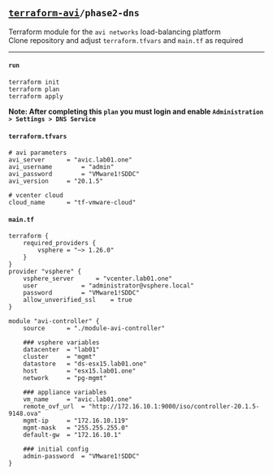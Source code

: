 ## [`terraform-avi`](../README.md)`/phase2-dns`
Terraform module for the `avi networks` load-balancing platform  
Clone repository and adjust `terraform.tfvars` and `main.tf` as required  

---

#### `run`
```
terraform init
terraform plan
terraform apply
```

**Note: After completing this `plan` you must login and enable `Administration > Settings > DNS Service`**

#### `terraform.tfvars`
```
# avi parameters
avi_server		= "avic.lab01.one"
avi_username		= "admin"
avi_password		= "VMware1!SDDC"
avi_version		= "20.1.5"

# vcenter cloud
cloud_name		= "tf-vmware-cloud"
```

#### `main.tf`
```
terraform {
	required_providers {
		vsphere = "~> 1.26.0"
	}
}
provider "vsphere" {
	vsphere_server		= "vcenter.lab01.one"
	user			= "administrator@vsphere.local"
	password		= "VMware1!SDDC"
	allow_unverified_ssl	= true
}

module "avi-controller" {
	source		= "./module-avi-controller"

	### vsphere variables
	datacenter	= "lab01"
	cluster		= "mgmt"
	datastore	= "ds-esx15.lab01.one"
	host		= "esx15.lab01.one"
	network		= "pg-mgmt"

	### appliance variables
	vm_name		= "avic.lab01.one"
	remote_ovf_url	= "http://172.16.10.1:9000/iso/controller-20.1.5-9148.ova"
	mgmt-ip		= "172.16.10.119"
	mgmt-mask	= "255.255.255.0"
	default-gw	= "172.16.10.1"

	### initial config
	admin-password	= "VMware1!SDDC"
}
```
